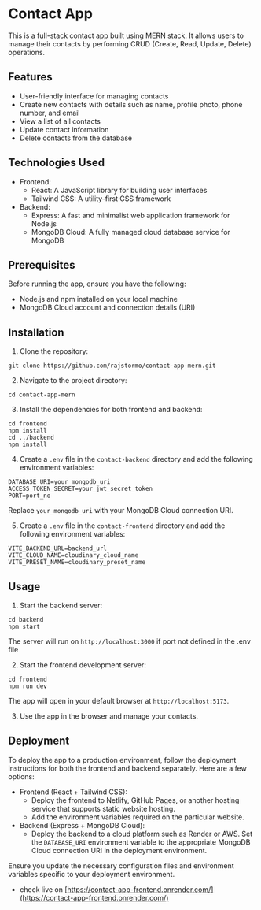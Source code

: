 # Contact App

This is a full-stack contact app built using MERN stack. It allows users to manage their contacts by performing CRUD (Create, Read, Update, Delete) operations.

## Features

- User-friendly interface for managing contacts
- Create new contacts with details such as name, profile photo, phone number, and email
- View a list of all contacts
- Update contact information
- Delete contacts from the database

## Technologies Used

- Frontend:
  - React: A JavaScript library for building user interfaces
  - Tailwind CSS: A utility-first CSS framework
- Backend:
  - Express: A fast and minimalist web application framework for Node.js
  - MongoDB Cloud: A fully managed cloud database service for MongoDB

## Prerequisites

Before running the app, ensure you have the following:

- Node.js and npm installed on your local machine
- MongoDB Cloud account and connection details (URI)

## Installation

1. Clone the repository:

```shell
git clone https://github.com/rajstormo/contact-app-mern.git
```

2. Navigate to the project directory:

```shell
cd contact-app-mern
```

3. Install the dependencies for both frontend and backend:

```shell
cd frontend
npm install
cd ../backend
npm install
```

4. Create a `.env` file in the `contact-backend` directory and add the following environment variables:

```
DATABASE_URI=your_mongodb_uri
ACCESS_TOKEN_SECRET=your_jwt_secret_token
PORT=port_no
```

Replace `your_mongodb_uri` with your MongoDB Cloud connection URI.

5. Create a `.env` file in the `contact-frontend` directory and add the following environment variables:

```
VITE_BACKEND_URL=backend_url 
VITE_CLOUD_NAME=cloudinary_cloud_name
VITE_PRESET_NAME=cloudinary_preset_name
```


## Usage

1. Start the backend server:

```shell
cd backend
npm start
```

The server will run on `http://localhost:3000` if port not defined in the .env file

2. Start the frontend development server:

```shell
cd frontend
npm run dev
```

The app will open in your default browser at `http://localhost:5173`.

3. Use the app in the browser and manage your contacts.

## Deployment

To deploy the app to a production environment, follow the deployment instructions for both the frontend and backend separately. Here are a few options:

- Frontend (React + Tailwind CSS):
  - Deploy the frontend to Netlify, GitHub Pages, or another hosting service that supports static website hosting.
  - Add the environment variables required on the particular website.
- Backend (Express + MongoDB Cloud):
  - Deploy the backend to a cloud platform such as Render or AWS. Set the `DATABASE_URI` environment variable to the appropriate MongoDB Cloud connection URI in the deployment environment.

Ensure you update the necessary configuration files and environment variables specific to your deployment environment.

- check live on [https://contact-app-frontend.onrender.com/](https://contact-app-frontend.onrender.com/)
